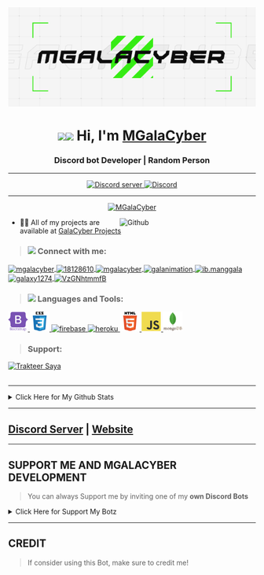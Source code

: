 <div align="center" style"border-radius:15px">
      <a href="https://galacyber.xyz">
        <img src="./Images/MGalaCyber.gif" />
    </a>
</div>
<h1 align="center">
<!--       <a href="https://galacyber.xyz"> -->
            <img src="https://media.giphy.com/media/hvRJCLFzcasrR4ia7z/giphy.gif" width="28"/><img src="https://emojis.slackmojis.com/emojis/images/1531849430/4246/blob-sunglasses.gif?1531849430" width="28"/>
      </a>
      Hi, I'm
      <a href="https://galacyber.is-a.dev">MGalaCyber</a>
</h1>

<h3 align="center">
  Discord bot Developer | Random Person
</h3>

***
<p align="center">
  <a href="https://discord.gg/VzGNhtmmfB"><img src="https://discordapp.com/api/guilds/826406117658853417/widget.png?style=banner2" alt="Discord server">
  </a>
  <a href="https://discord.com/users/682211671728455702">
    <img src="https://discord.c99.nl/widget/theme-2/682211671728455702.png" width = 376,5px alt="Discord"/>
  </a>
</p>

***
<p align="center">
  <a href="https://github.com/MGalaCyber">
    <img src="https://komarev.com/ghpvc/?username=MGalaCyber&style=for-the-badge&label=PROFILE%20VIEWS&color=00ff11" alt="MGalaCyber" />
  </a>
</p>
<a href="https://github.com/MGalaCyber">
      <img width="55%" align="right" alt="Github" src="https://raw.githubusercontent.com/onimur/.github/master/.resources/git-header.svg" />
</a>

- 👨‍💻 All of my projects are available at [GalaCyber Projects](https://github.com/MGalaCyber?tab=repositories)

> <h3 align="left"><img src='https://raw.githubusercontent.com/ShahriarShafin/ShahriarShafin/main/Assets/handshake.gif' width="40"> Connect with me:</h3>
<p align="left">
<a href="https://codepen.io/mgalacyber" target="blank">
  <img align="center" src="https://raw.githubusercontent.com/rahuldkjain/github-profile-readme-generator/master/src/images/icons/Social/codepen.svg" alt="mgalacyber" height="30" width="40" />
  </a>
<a href="https://stackoverflow.com/users/18128610" target="blank">
  <img align="center" src="https://raw.githubusercontent.com/rahuldkjain/github-profile-readme-generator/master/src/images/icons/Social/stack-overflow.svg" alt="18128610" height="30" width="40" />
  </a>
<a href="https://codesandbox.com/mgalacyber" target="blank">
  <img align="center" src="https://raw.githubusercontent.com/rahuldkjain/github-profile-readme-generator/master/src/images/icons/Social/codesandbox.svg" alt="mgalacyber" height="30" width="40" />
  </a>
<a href="https://fb.com/galanimation" target="blank">
  <img align="center" src="https://raw.githubusercontent.com/rahuldkjain/github-profile-readme-generator/master/src/images/icons/Social/facebook.svg" alt="galanimation" height="30" width="40" />
  </a>
<a href="https://instagram.com/ib.manggala" target="blank">
  <img align="center" src="https://raw.githubusercontent.com/rahuldkjain/github-profile-readme-generator/master/src/images/icons/Social/instagram.svg" alt="ib.manggala" height="30" width="40" />
  </a>
<a href="https://www.youtube.com/c/galaxy1274" target="blank">
  <img align="center" src="https://raw.githubusercontent.com/rahuldkjain/github-profile-readme-generator/master/src/images/icons/Social/youtube.svg" alt="galaxy1274" height="30" width="40" />
  </a>
<a href="https://discord.gg/VzGNhtmmfB" target="blank">
  <img align="center" src="https://raw.githubusercontent.com/rahuldkjain/github-profile-readme-generator/master/src/images/icons/Social/discord.svg" alt="VzGNhtmmfB" height="30" width="40" />
  </a>
</p>

> <h3 align="left"><img src = "https://media2.giphy.com/media/QssGEmpkyEOhBCb7e1/giphy.gif?cid=ecf05e47a0n3gi1bfqntqmob8g9aid1oyj2wr3ds3mg700bl&rid=giphy.gif" width = 18> Languages and Tools: </h3>
<p align="left"> <a href="https://getbootstrap.com" target="_blank" rel="noreferrer">
  <img src="https://raw.githubusercontent.com/devicons/devicon/master/icons/bootstrap/bootstrap-plain-wordmark.svg" alt="bootstrap" width="40" height="40"/>
  </a>
  <a href="https://www.w3schools.com/css/" target="_blank" rel="noreferrer">
    <img src="https://raw.githubusercontent.com/devicons/devicon/master/icons/css3/css3-original-wordmark.svg" alt="css3" width="40" height="40"/>
  </a>
  <a href="https://firebase.google.com/" target="_blank" rel="noreferrer">
    <img src="https://www.vectorlogo.zone/logos/firebase/firebase-icon.svg" alt="firebase" width="40" height="40"/>
  </a>
  <a href="https://heroku.com" target="_blank" rel="noreferrer">
    <img src="https://www.vectorlogo.zone/logos/heroku/heroku-icon.svg" alt="heroku" width="40" height="40"/>
  </a>
  <a href="https://www.w3.org/html/" target="_blank" rel="noreferrer">
    <img src="https://raw.githubusercontent.com/devicons/devicon/master/icons/html5/html5-original-wordmark.svg" alt="html5" width="40" height="40"/>
  </a>
  <a href="https://developer.mozilla.org/en-US/docs/Web/JavaScript" target="_blank" rel="noreferrer">
    <img src="https://raw.githubusercontent.com/devicons/devicon/master/icons/javascript/javascript-original.svg" alt="javascript" width="40" height="40"/>
  </a>
  <a href="https://www.mongodb.com/" target="_blank" rel="noreferrer"> <img src="https://raw.githubusercontent.com/devicons/devicon/master/icons/mongodb/mongodb-original-wordmark.svg" alt="mongodb" width="40" height="40"/>
  </a>
</p>

> <h3 align="left">Support:</h3>
  <a href="https://trakteer.id/manggala1274" target="_blank">
      <img id="wse-buttons-preview" src="https://cdn.trakteer.id/images/embed/trbtn-green-1.png" height="40" style="border:0px;height:40px;" alt="Trakteer Saya">
  </a>
  <!-- <a href="https://ko-fi.com/mgalacyber1274" target="_blank">
    <img align="left" src="https://cdn.ko-fi.com/cdn/kofi3.png?v=3" height="50" width="210" alt="mgalacyber1274" />
  </a> -->
<br>
<br>

***
  
<details>
<summary>Click Here for My Github Stats</summary>
<br>
<div align="center">
  <a href="https://github.com/ryo-ma/github-profile-trophy">
    <img src="https://github-profile-trophy.vercel.app/?username=mgalacyber&theme=radical" alt="mgalacyber" />
  </a>
  <a href="https://twitter.com/" target="blank">
    <img src="https://img.shields.io/twitter/follow/?logo=twitter&style=for-the-badge" alt="" />
  </a>
  <a href="https://github.com/MGalaCyber">
    <img src="https://github-readme-stats.vercel.app/api/top-langs?username=mgalacyber&show_icons=true&title_color=04ff00&text_color=2bff00&bg_color=121212&locale=en&layout=compact" alt="mgalacyber" />
    <p>
  </a>
  <a href="https://github.com/MGalaCyber">
    <img src="https://github-readme-stats.vercel.app/api?username=mgalacyber&show_icons=true&title_color=04ff00&text_color=2bff00&bg_color=121212&locale=en" alt="mgalacyber" />
  </a>
  <a href="https://github.com/MGalaCyber">
    <img src="https://github-readme-streak-stats.herokuapp.com?user=MGalaCyber&hide_border=false&background=121212&currStreakLabel=4760BB&sideLabels=4760BB&currStreakNum=FFFF00&dates=FFFF00&sideNums=04ff00&fire=FF0000&ring=04ff00&stroke=FFFFFFFF)](https://git.io/streak-stats" />
  </a>
  <a href="https://github.com/MGalaCyber">
    <img src="https://github-readme-stats.vercel.app/api/wakatime?username=@01249c98-d102-4753-9eb3-d47cc1f3f864&show_icons=true&title_color=04ff00&text_color=4760BB&bg_color=121212&compact=True" />
  </a>

***

  <a href="https://github.com/MGalaCyber"><img alt="Activity Graph" src="https://activity-graph.herokuapp.com/graph?username=MGalaCyber&bg_color=0D1117&color=ffffff&line=04ff00&point=ffffff&area=true&hide_border=true" /></a>
</div>
</details>

***
## [Discord Server](https://discord.gg/VzGNhtmmfB) | [Website](https://galacyber.vercel.app)

***
## SUPPORT ME AND MGALACYBER DEVELOPMENT

> You can always Support me by inviting one of my **own Discord Bots**

<details>
<summary>Click Here for Support My Botz</summary>
<br>
  
  <div align="center">
<a href="https://top.gg/bot/869755197046530060">
  <img src="https://top.gg/api/widget/869755197046530060.svg">
</a>
</div>
  
</details>

***
## CREDIT
> If consider using this Bot, make sure to credit me!

<!-- <img src="https://github-readme-streak-stats.herokuapp.com/?user=mgalacyber&theme=dark&" alt="mgalacyber" /> -->
<!-- <img src="https://github-readme-stats.vercel.app/api/top-langs/?username=mgalacyber&theme=tokyonight&hide=batchfile"> -->
<!-- <img src="https://cdn.discordapp.com/attachments/891317640763695134/940941206282715146/MGalaCyber.gif?size=4096" style"width: 100%;border-radius:15px"> -->
<!-- <img src="https://komarev.com/ghpvc/?username=mgalacyber&label=Profile%20views&color=00ff11&style=flat-square" alt="mgalacyber" /> -->
